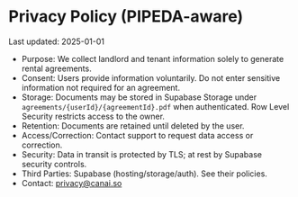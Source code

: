 # Privacy Policy (PIPEDA-aware)

Last updated: 2025-01-01

- Purpose: We collect landlord and tenant information solely to generate rental agreements.
- Consent: Users provide information voluntarily. Do not enter sensitive information not required for an agreement.
- Storage: Documents may be stored in Supabase Storage under `agreements/{userId}/{agreementId}.pdf` when authenticated. Row Level Security restricts access to the owner.
- Retention: Documents are retained until deleted by the user.
- Access/Correction: Contact support to request data access or correction.
- Security: Data in transit is protected by TLS; at rest by Supabase security controls.
- Third Parties: Supabase (hosting/storage/auth). See their policies.
- Contact: privacy@canai.so
